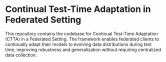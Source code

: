 # Continual Test-Time Adaptation in Federated Setting
This repository contains the codebase for Continual Test-Time Adaptation (CTTA) in a Federated Setting. The framework enables federated clients to continually adapt their models to evolving data distributions during test time, improving robustness and generalization without requiring centralized data collection.
